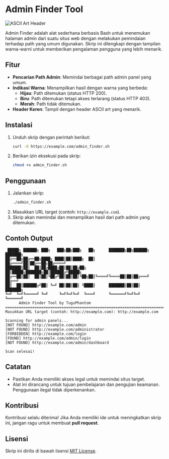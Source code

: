 
# Admin Finder Tool

![ASCII Art Header](https://via.placeholder.com/728x90?text=Admin+Finder+Tool)

Admin Finder adalah alat sederhana berbasis Bash untuk menemukan halaman admin dari suatu situs web dengan melakukan pemindaian terhadap path yang umum digunakan. Skrip ini dilengkapi dengan tampilan warna-warni untuk memberikan pengalaman pengguna yang lebih menarik.

## Fitur
- **Pencarian Path Admin**: Memindai berbagai path admin panel yang umum.
- **Indikasi Warna**: Menampilkan hasil dengan warna yang berbeda:
  - **Hijau**: Path ditemukan (status HTTP 200).
  - **Biru**: Path ditemukan tetapi akses terlarang (status HTTP 403).
  - **Merah**: Path tidak ditemukan.
- **Header Keren**: Tampil dengan header ASCII art yang menarik.

## Instalasi
1. Unduh skrip dengan perintah berikut:
   ```bash
   curl -O https://example.com/admin_finder.sh
   ```
2. Berikan izin eksekusi pada skrip:
   ```bash
   chmod +x admin_finder.sh
   ```

## Penggunaan
1. Jalankan skrip:
   ```bash
   ./admin_finder.sh
   ```
2. Masukkan URL target (contoh: `http://example.com`).
3. Skrip akan memindai dan menampilkan hasil dari path admin yang ditemukan.

## Contoh Output
```plaintext
 █████╗ ██████╗ ███╗   ███╗██╗███╗   ██╗      ███████╗██╗██████╗ ███████╗
██╔══██╗██╔══██╗████╗ ████║██║████╗  ██║      ██╔════╝██║██╔══██╗██╔════╝
███████║██║  ██║██╔████╔██║██║██╔██╗ ██║█████╗███████╗██║██████╔╝█████╗  
██╔══██║██║  ██║██║╚██╔╝██║██║██║╚██╗██║╚════╝╚════██║██║██╔═══╝ ██╔══╝  
██║  ██║██████╔╝██║ ╚═╝ ██║██║██║ ╚████║      ███████║██║██║     ███████╗
╚═╝  ╚═╝╚═════╝ ╚═╝     ╚═╝╚═╝╚═╝  ╚═══╝      ╚══════╝╚═╝╚═╝     ╚══════╝
      Admin Finder Tool by TuguPhantom
=======================================================================
Masukkan URL target (contoh: http://example.com): http://example.com

Scanning for admin panels...
[NOT FOUND] http://example.com/admin
[NOT FOUND] http://example.com/administrator
[FORBIDDEN] http://example.com/login
[FOUND] http://example.com/admin/login
[NOT FOUND] http://example.com/admin/dashboard

Scan selesai!
```

## Catatan
- Pastikan Anda memiliki akses legal untuk memindai situs target.
- Alat ini dirancang untuk tujuan pembelajaran dan pengujian keamanan. Penggunaan ilegal tidak diperkenankan.

## Kontribusi
Kontribusi selalu diterima! Jika Anda memiliki ide untuk meningkatkan skrip ini, jangan ragu untuk membuat **pull request**.

## Lisensi
Skrip ini dirilis di bawah lisensi [MIT License](LICENSE).
